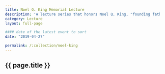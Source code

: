 ```yaml
---
title: Noel Q. King Memorial Lecture
description: 'A lecture series that honors Noel Q. King, "founding father" of Merrill College and religious studies at UC Santa Cruz.'
category: Lecture
layout: full-page

#### date of the latest event to sort
date: "2019-04-27"

permalink: /:collection/noel-king
---
```

<section id="main-content">
<div class="grid-container large">
<section class="heading">
<h2 class="underline">{{ page.title }}</h2>
</section>
